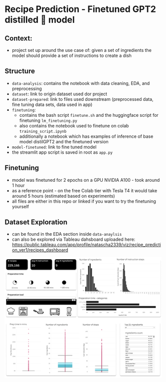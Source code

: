 # Recipe Prediction - Finetuned GPT2 distilled 🤗 model

## Context:
- project set up around the use case of: given a set of ingredients the model should provide a set of instructions to create a dish



## Structure
- `data-analysis`: contains the notebook with data cleaning, EDA, and preprocessing
- `dataset`: link to origin dataset used dor project
- `dataset-prepared`: link to files used downstream (preprocessed data, fine tuning data sets, data used in app)
- `finetuning`: 
  - contains the bash script `finetune.sh` and the huggingface script for finetuning `lm_finetuning.py`  
  - also contains the notebook used to finetune on colab `training_script.ipynb`
  - additionally a notebook which has examples of inference of base model distilGPT2 and the finetuned version
- `model-finetuned`: link to fine tuned model
- the streamlit app script is saved in root as `app.py`


## Finetuning
- model was finetuned for 2 epochs on a GPU NVIDIA A100  - took around 1 hour
- as a reference point - on the free Colab tier with Tesla T4 it would take around 5 hours (estimated based on experiments)
- all files are either in this repo or linked if you want to try the finetuning yourself



## Dataset Exploration
- can be found in the EDA section inside `data-anaylsis`
- can also be explored via Tableau dahsboard uploaded here: https://public.tableau.com/app/profile/natascha2339/viz/recipe_prediction_ver1/recipes_dashboard

![alt dashboard](https://raw.githubusercontent.com/nataschaberg/recipes-pred/main/dashboard_recipes_dataset.png)
